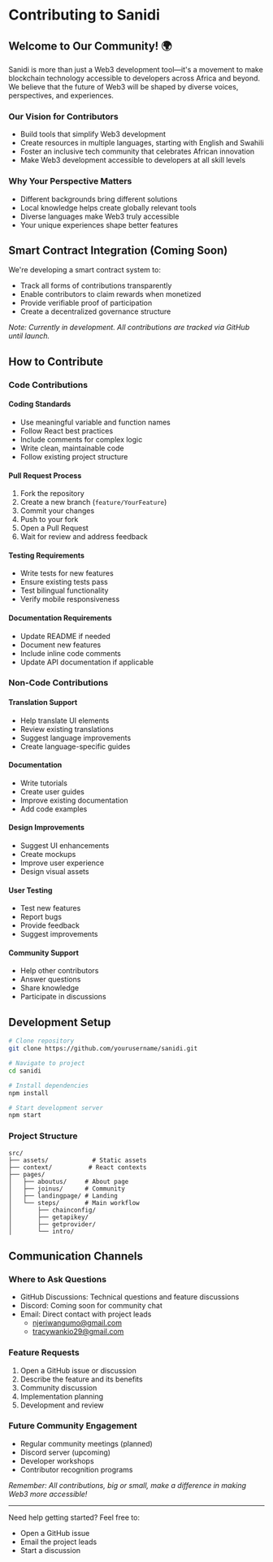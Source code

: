 # Contributing to Sanidi

## Welcome to Our Community! 🌍

Sanidi is more than just a Web3 development tool—it's a movement to make blockchain technology accessible to developers across Africa and beyond. We believe that the future of Web3 will be shaped by diverse voices, perspectives, and experiences.

### Our Vision for Contributors
- Build tools that simplify Web3 development
- Create resources in multiple languages, starting with English and Swahili
- Foster an inclusive tech community that celebrates African innovation
- Make Web3 development accessible to developers at all skill levels

### Why Your Perspective Matters
- Different backgrounds bring different solutions
- Local knowledge helps create globally relevant tools
- Diverse languages make Web3 truly accessible
- Your unique experiences shape better features

## Smart Contract Integration (Coming Soon)

We're developing a smart contract system to:
- Track all forms of contributions transparently
- Enable contributors to claim rewards when monetized
- Provide verifiable proof of participation
- Create a decentralized governance structure

*Note: Currently in development. All contributions are tracked via GitHub until launch.*

## How to Contribute

### Code Contributions

#### Coding Standards
- Use meaningful variable and function names
- Follow React best practices
- Include comments for complex logic
- Write clean, maintainable code
- Follow existing project structure

#### Pull Request Process
1. Fork the repository
2. Create a new branch (`feature/YourFeature`)
3. Commit your changes
4. Push to your fork
5. Open a Pull Request
6. Wait for review and address feedback

#### Testing Requirements
- Write tests for new features
- Ensure existing tests pass
- Test bilingual functionality
- Verify mobile responsiveness

#### Documentation Requirements
- Update README if needed
- Document new features
- Include inline code comments
- Update API documentation if applicable

### Non-Code Contributions

#### Translation Support
- Help translate UI elements
- Review existing translations
- Suggest language improvements
- Create language-specific guides

#### Documentation
- Write tutorials
- Create user guides
- Improve existing documentation
- Add code examples

#### Design Improvements
- Suggest UI enhancements
- Create mockups
- Improve user experience
- Design visual assets

#### User Testing
- Test new features
- Report bugs
- Provide feedback
- Suggest improvements

#### Community Support
- Help other contributors
- Answer questions
- Share knowledge
- Participate in discussions

## Development Setup

```bash
# Clone repository
git clone https://github.com/yourusername/sanidi.git

# Navigate to project
cd sanidi

# Install dependencies
npm install

# Start development server
npm start
```

### Project Structure
```
src/
├── assets/            # Static assets
├── context/          # React contexts
├── pages/
│   ├── aboutus/     # About page
│   ├── joinus/      # Community
│   ├── landingpage/ # Landing
│   └── steps/       # Main workflow
│       ├── chainconfig/
│       ├── getapikey/
│       ├── getprovider/
│       └── intro/
```

## Communication Channels

### Where to Ask Questions
- GitHub Discussions: Technical questions and feature discussions
- Discord: Coming soon for community chat
- Email: Direct contact with project leads
  - njeriwangumo@gmail.com
  - tracywankio29@gmail.com

### Feature Requests
1. Open a GitHub issue or discussion
2. Describe the feature and its benefits
3. Community discussion
4. Implementation planning
5. Development and review

### Future Community Engagement
- Regular community meetings (planned)
- Discord server (upcoming)
- Developer workshops
- Contributor recognition programs

*Remember: All contributions, big or small, make a difference in making Web3 more accessible!*

---

Need help getting started? Feel free to:
- Open a GitHub issue
- Email the project leads
- Start a discussion